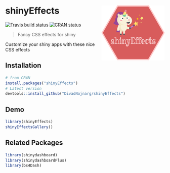 # shinyEffects <img src="man/figures/shinyEffects_pink.png" width=200 align="right" />
[![Travis build status](https://travis-ci.org/DivadNojnarg/shinyEffects.svg?branch=master)](https://travis-ci.org/DivadNojnarg/shinyEffects)
[![CRAN status](https://www.r-pkg.org/badges/version/shinyEffects)](https://cran.r-project.org/package=shinyEffects)

> Fancy CSS effects for shiny

Customize your shiny apps with these nice CSS effects

## Installation

```r
# from CRAN
install.packages("shinyEffects")
# Latest version
devtools::install_github("DivadNojnarg/shinyEffects")
```

## Demo

```r
library(shinyEffects)
shinyEffectsGallery()
```

## Related Packages

```r
library(shinydashboard)
library(shinydashboardPlus)
library(bs4Dash)
```

